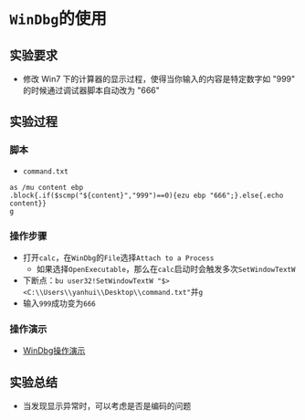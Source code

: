 # `WinDbg`的使用

## 实验要求

- 修改 Win7 下的计算器的显示过程，使得当你输入的内容是特定数字如 "999" 的时候通过调试器脚本自动改为 "666"

## 实验过程

### 脚本

- `command.txt`
```
as /mu content ebp
.block{.if($scmp("${content}","999")==0){ezu ebp "666";}.else{.echo content}}
g
```

### 操作步骤

- 打开`calc`，在`WinDbg`的`File`选择`Attach to a Process`
  - 如果选择`OpenExecutable`，那么在`calc`启动时会触发多次`SetWindowTextW`
- 下断点：`bu user32!SetWindowTextW "$><C:\\Users\\yanhui\\Desktop\\command.txt"`并`g`
- 输入`999`成功变为`666`

### 操作演示

- [WinDbg操作演示](https://pan.baidu.com/s/14cvNvIeFjtsTGceFtvd4Ww)

## 实验总结

- 当发现显示异常时，可以考虑是否是编码的问题